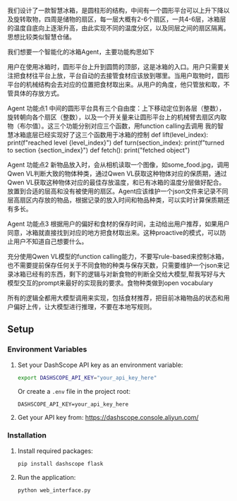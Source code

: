 我们设计了一款智慧冰箱，是圆柱形的结构，中间有一个圆形平台可以上升下降以及旋转取物，四周是储物的扇区，每一层大概有2-6个扇区，一共4-6层，冰箱层的温度自底向上逐渐升高，由此实现不同的温度分区，以及同层之间的扇区隔离。
思想比较类似智慧仓储。

我们想要一个智能化的冰箱Agent，主要功能构思如下

用户在使用冰箱时，圆形平台上升到圆筒的顶部，这是冰箱的入口。用户只需要关注把食材往平台上放，平台自动的去接管食材应该放到哪里。当用户取物时，圆形平台的机械结构会去对应的位置把食材取出来。从用户的角度，他只管放和取，不管具体的存放方式。

Agent 功能点1
中间的圆形平台具有三个自由度：上下移动定位到各层（整数），旋转朝向各个扇区（整数），以及一个开关量来让圆形平台上的机械臂去扇区内取物（布尔值）。这三个功能分别对应三个函数，用function calling去调用
我的智慧冰箱底层已经实现好了这三个函数用于冰箱的控制
def lift(level_index):
    print(f"reached level {level_index}")
def turn(section_index):
    print(f"turned to section {section_index}")
def fetch():
    print("fetched object")

Agent 功能点2
新物品放入时，会从相机读取一个图像，如some_food.jpg，调用Qwen VL判断大致的物体种类，通过Qwen VL获取这种物体对应的保质期，通过Qwen VL获取这种物体对应的最佳存放温度，和已有冰箱的温度分层做好配合。放置到合适的层高和没有被使用的扇区。Agent应该维护一个json文件来记录不同层高扇区内存放的物品，根据记录的放入时间和物品种类，可以实时计算保质期还有多长。

Agent 功能点3
根据用户的偏好和食材的保存时间，主动给出用户推荐，如果用户同意，冰箱就直接找到对应的地方把食材取出来。这种proactive的模式，可以防止用户不知道自己想要什么。

充分使用Qwen VL模型的function calling能力，不要写rule-based来控制冰箱，也不需要提前保存任何关于不同食物的种类与保存天数，只需要维护一个json来记录冰箱已经有的东西，剩下的逻辑与对新食物的判断全交给大模型,帮我写好与大模型交互的prompt来最好的实现我的要求。食物种类做到open vocabulary

所有的逻辑全都用大模型调用来实现，包括食材推荐，把目前冰箱物品的状态和用户偏好上传，让大模型进行推理，不要在本地写规则。

## Setup

### Environment Variables

1. Set your DashScope API key as an environment variable:
   ```bash
   export DASHSCOPE_API_KEY="your_api_key_here"
   ```
   
   Or create a `.env` file in the project root:
   ```
   DASHSCOPE_API_KEY=your_api_key_here
   ```

2. Get your API key from: https://dashscope.console.aliyun.com/

### Installation

1. Install required packages:
   ```bash
   pip install dashscope flask
   ```

2. Run the application:
   ```bash
   python web_interface.py
   ```